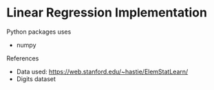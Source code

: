 # Linear Regression Implementation

Python packages uses
* numpy

References
* Data used: https://web.stanford.edu/~hastie/ElemStatLearn/
* Digits dataset